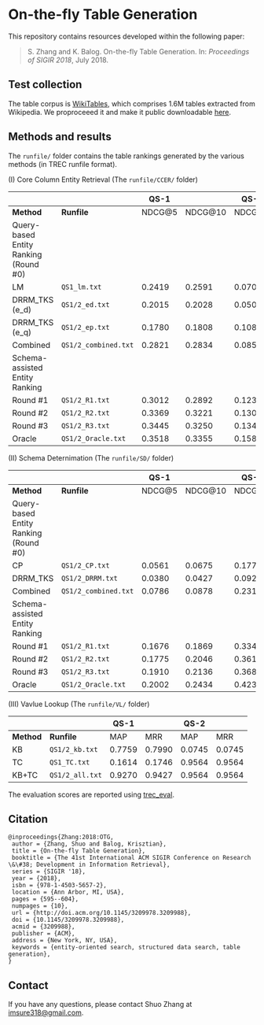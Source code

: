 # On-the-fly Table Generation

This repository contains resources developed within the following paper:

> S. Zhang and K. Balog. On-the-fly Table Generation. In: *Proceedings of SIGIR 2018*, July 2018.


## Test collection

The table corpus is [WikiTables](http://websail-fe.cs.northwestern.edu/TabEL/), which comprises 1.6M tables extracted from Wikipedia. We proproceeed it and make it public downloadable [here](http://iai.group/downloads/smart_table/WP_tables.zip).



## Methods and results


The `runfile/` folder contains the table rankings generated by the various methods (in TREC runfile format).


(I) Core Column Entity Retrieval (The `runfile/CCER/` folder)

|  |  | QS-1 || QS-2||
| -- | -- | -- | -- | -- | -- |
| **Method** | **Runfile**  | NDCG@5 | NDCG@10 | NDCG@5 | NDCG@10|
| Query-based Entity Ranking (Round \#0)|
| LM | `QS1_lm.txt` | 0.2419 | 0.2591 | 0.0708 | 0.0823 |
| DRRM_TKS (e_d) | `QS1/2_ed.txt` | 0.2015 | 0.2028 | 0.0501 | 0.0540 |
| DRRM_TKS (e_q) | `QS1/2_ep.txt` | 0.1780 | 0.1808 | 0.1089 | 0.1083 |
| Combined | `QS1/2_combined.txt` | 0.2821 | 0.2834 | 0.0852 | 0.0920 |
|Schema-assisted Entity Ranking|
|Round \#1|`QS1/2_R1.txt`|0.3012 | 0.2892 | 0.1232 | 0.1201|
|Round \#2|`QS1/2_R2.txt`|0.3369| 0.3221 |0.1307 | 0.1264 |
|Round \#3|`QS1/2_R3.txt`|0.3445|0.3250|0.1345| 0.1270|
|Oracle |`QS1/2_Oracle.txt`|0.3518|0.3355|0.1587|0.1555|

(II) Schema Deternimation (The `runfile/SD/` folder)

|  |  | QS-1 || QS-2||
| -- | -- | -- | -- | -- | -- |
| **Method** | **Runfile**  | NDCG@5 | NDCG@10 | NDCG@5 | NDCG@10|
| Query-based Entity Ranking (Round \#0)|
| CP | `QS1/2_CP.txt` | 0.0561 | 0.0675 | 0.1770 | 0.2092|
| DRRM\_TKS | `QS1/2_DRRM.txt` | 0.0380 | 0.0427 | 0.0920 | 0.1415 |
| Combined | `QS1/2_combined.txt` | 0.0786 | 0.0878 | 0.2310 | 0.2695 |
|Schema-assisted Entity Ranking|
|Round \#1|`QS1/2_R1.txt`|0.1676 | 0.1869 | 0.3342 | 0.3845|
|Round \#2|`QS1/2_R2.txt`|0.1775 | 0.2046 |0.3614 | 0.4143 |
|Round \#3|`QS1/2_R3.txt`|0.1910|0.2136|0.3683| 0.4350|
|Oracle |`QS1/2_Oracle.txt`|0.2002|0.2434|0.4239|0.4825|

(III) Vavlue Lookup (The `runfile/VL/` folder)

|  |  | QS-1 || QS-2||
| -- | -- | -- | -- | -- | -- |
| **Method** | **Runfile**  | MAP | MRR | MAP | MRR|
| KB | `QS1/2_kb.txt` | 0.7759 | 0.7990 | 0.0745 | 0.0745 |
| TC | `QS1_TC.txt` | 0.1614 | 0.1746 | 0.9564 | 0.9564 |
| KB+TC | `QS1/2_all.txt` | 0.9270 | 0.9427 | 0.9564 | 0.9564 |

The evaluation scores are reported using [trec_eval](https://github.com/usnistgov/trec_eval).


## Citation
```
@inproceedings{Zhang:2018:OTG,
 author = {Zhang, Shuo and Balog, Krisztian},
 title = {On-the-fly Table Generation},
 booktitle = {The 41st International ACM SIGIR Conference on Research \&\#38; Development in Information Retrieval},
 series = {SIGIR '18},
 year = {2018},
 isbn = {978-1-4503-5657-2},
 location = {Ann Arbor, MI, USA},
 pages = {595--604},
 numpages = {10},
 url = {http://doi.acm.org/10.1145/3209978.3209988},
 doi = {10.1145/3209978.3209988},
 acmid = {3209988},
 publisher = {ACM},
 address = {New York, NY, USA},
 keywords = {entity-oriented search, structured data search, table generation},
}
```

## Contact
If you have any questions, please contact Shuo Zhang at imsure318@gmail.com.

